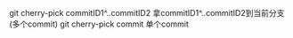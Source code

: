 git cherry-pick commitID1^..commitID2  拿commitID1^..commitID2到当前分支(多个commit)
git cherry-pick commit 单个commit